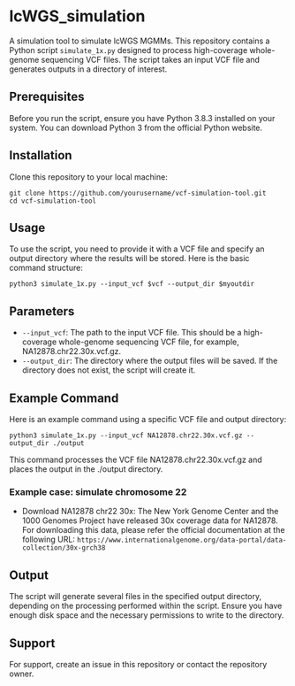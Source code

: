 # lcWGS_simulation
A simulation tool to simulate lcWGS MGMMs. This repository contains a Python script `simulate_1x.py` designed to process high-coverage whole-genome sequencing VCF files. The script takes an input VCF file and generates outputs in a directory of interest.

## Prerequisites
Before you run the script, ensure you have Python 3.8.3 installed on your system. You can download Python 3 from the official Python website.


## Installation
Clone this repository to your local machine:
```
git clone https://github.com/yourusername/vcf-simulation-tool.git
cd vcf-simulation-tool
```

## Usage
To use the script, you need to provide it with a VCF file and specify an output directory where the results will be stored. Here is the basic command structure:
```
python3 simulate_1x.py --input_vcf $vcf --output_dir $myoutdir
```

## Parameters
- `--input_vcf`: The path to the input VCF file. This should be a high-coverage whole-genome sequencing VCF file, for example, NA12878.chr22.30x.vcf.gz.
- `--output_dir`: The directory where the output files will be saved. If the directory does not exist, the script will create it.

## Example Command
Here is an example command using a specific VCF file and output directory:
```
python3 simulate_1x.py --input_vcf NA12878.chr22.30x.vcf.gz --output_dir ./output
```
This command processes the VCF file NA12878.chr22.30x.vcf.gz and places the output in the ./output directory.

### Example case: simulate chromosome 22
- Download NA12878 chr22 30x: The New York Genome Center and the 1000 Genomes Project have released 30x coverage data for NA12878. For downloading this data, please refer the official documentation at the following URL:
  `https://www.internationalgenome.org/data-portal/data-collection/30x-grch38`
## Output
The script will generate several files in the specified output directory, depending on the processing performed within the script. Ensure you have enough disk space and the necessary permissions to write to the directory.

## Support
For support, create an issue in this repository or contact the repository owner.

